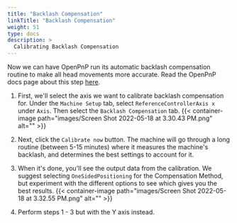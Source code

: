 ```yaml
---
title: "Backlash Compensation"
linkTitle: "Backlash Compensation"
weight: 51
type: docs
description: >
  Calibrating Backlash Compensation
---
```


Now we can have OpenPnP run its automatic backlash compensation routine to make all head movements more accurate. Read the OpenPnP docs page about this step [here](https://github.com/openpnp/openpnp/wiki/Calibration-Solutions#calibrating-backlash-compensation).

1. First, we'll select the axis we want to calibrate backlash compensation for. Under the `Machine Setup` tab, select `ReferenceControllerAxis x` under `Axis`. Then select the `Backlash Compensation` tab.
  {{< container-image path="images/Screen Shot 2022-05-18 at 3.30.43 PM.png" alt="" >}}

2. Next, click the `Calibrate now` button. The machine will go through a long routine (between 5-15 minutes) where it measures the machine's backlash, and determines the best settings to account for it.

3. When it's done, you'll see the output data from the calibration. We suggest selecting `OneSidedPositioning` for the Compensation Method, but experiment with the different options to see which gives you the best results.
  {{< container-image path="images/Screen Shot 2022-05-18 at 3.32.55 PM.png" alt="" >}}

4. Perform steps 1 - 3 but with the Y axis instead.
